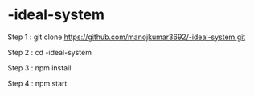 # -ideal-system

Step 1 :  git clone https://github.com/manojkumar3692/-ideal-system.git

Step 2 : cd -ideal-system

Step 3 : npm install

Step 4 : npm start 
